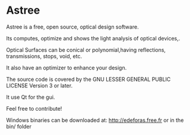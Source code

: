 # Astree

Astree is a free, open source, optical design software.

Its computes, optimize and shows the light analysis of optical devices,.

Optical Surfaces can be conical or polynomial,having reflections, transmissions, stops, void, etc.

It also have an optimizer to enhance your design.

The source code is covered by the GNU LESSER GENERAL PUBLIC LICENSE Version 3 or later.

It use Qt for the gui.

Feel free to contribute!

Windows binaries can be downloaded at: 
http://edeforas.free.fr
or
in the bin/ folder

